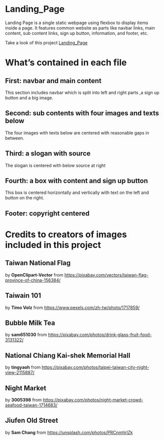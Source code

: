 # Landing_Page
Landing Page is a single static webpage using flexbox to display items inside a page. It features common website as parts like navbar links, main content, sub content links, sign up button, information, and footer, etc.

Take a look of this project [Landing_Page](https://elsiechen.github.io/Landing_Page/)

# What’s contained in each file
## First: navbar and main content
This section includes navbar which is split into left and right parts ,a sign up button and a big image.

## Second: sub contents with four images and texts below
The four images with texts below are centered with reasonable gaps in between.

## Third: a slogan with source 
The slogan is centered with below source at right

## Fourth: a box with content and sign up button
This box is centered horizontally and vertically with text on the left and button on the right.

## Footer: copyright centered

# Credits to creators of images included in this project
## Taiwan National Flag
by **OpenClipart-Vector**
from https://pixabay.com/vectors/taiwan-flag-province-of-china-156384/

## Taiwain 101
by **Timo Volz** 
from https://www.pexels.com/zh-tw/photo/1717859/

## Bubble Milk Tea
by **sam651030** 
from https://pixabay.com/photos/drink-glass-fruit-food-3131322/

## National Chiang Kai-shek Memorial Hall
by **tingyaoh**
from https://pixabay.com/photos/taipei-taiwan-city-night-view-2115887/

## Night Market
by **3005398**
from https://pixabay.com/photos/night-market-crowd-seafood-taiwan-1714683/

## Jiufen Old Street
by **Sam Chang**
from https://unsplash.com/photos/PRCnmtjrlZk